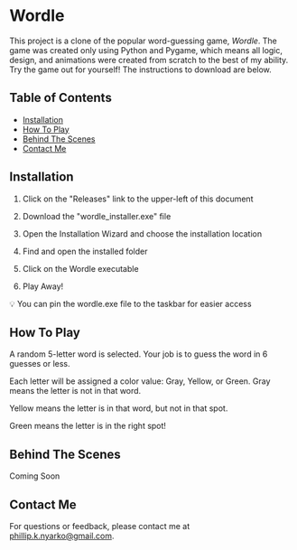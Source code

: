 # Wordle  

This project is a clone of the popular word-guessing game, _Wordle_. The game was created only using Python and Pygame, which means all logic, design, and animations were created from scratch to the best of my ability. Try the game out for yourself! The instructions to download are below.

## Table of Contents
- [Installation](#installation)
- [How To Play](#how-to-play)
- [Behind The Scenes](#behind-the-Scenes)
- [Contact Me](#contact-me)

## Installation

  1. Click on the "Releases" link to the upper-left of this document

  3. Download the "wordle_installer.exe" file

  5. Open the Installation Wizard and choose the installation location

  7. Find and open the installed folder

  9. Click on the Wordle executable

  11. Play Away!


💡 You can pin the wordle.exe file to the taskbar for easier access

## How To Play
A random 5-letter word is selected. Your job is to guess the word in 6 guesses or less.
  
Each letter will be assigned a color value: Gray, Yellow, or Green.
  Gray means the letter is not in that word.

  Yellow means the letter is in that word, but not in that spot.

  Green means the letter is in the right spot!


## Behind The Scenes
Coming Soon

## Contact Me
For questions or feedback, please contact me at [phillip.k.nyarko@gmail.com](phillip.k.nyarko@gmail.com).
